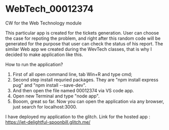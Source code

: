 # WebTech_00012374
CW for the Web Technology module 

This particular app is created for the tickets generation. User can choose the case for repoting the problem, and right after this random code will be generated for the purpose that user can check the status of his report. The similar Web app we created during the WevTech classes, that is why I decided to make application like this.

How to run the application?

1. First of all open command line, tab Win+R and type cmd;
2. Second step install requried packages. They are "npm install express pug" and "npm install --save-dev".
3. And then open the file named 00012374 via VS code app. 
4. Open new Terminal and type "node app".
5. Booom, great so far. Now you can open the application via any browser, just search for localhost:3000.

I have deployed my application to the glitch. Link for the hosted app : https://jet-delightful-spoonbill.glitch.me/
